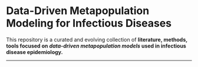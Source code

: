
<h1>Data-Driven Metapopulation Modeling for Infectious Diseases</h1>

<p>
  This repository is a curated and evolving collection of <strong> literature, methods, tools focused on 
  <em>data-driven metapopulation models</em> used in infectious disease epidemiology.
</p>

<hr>


